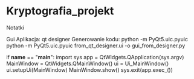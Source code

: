# Kryptografia_projekt




Notatki

Gui
Aplikacja: qt designer
Generowanie kodu:
python -m PyQt5.uic.pyuic
python -m PyQt5.uic.pyuic from_qt_designer.ui -o gui_from_designer.py



if __name__ == "__main__":
    import sys
    app = QtWidgets.QApplication(sys.argv)
    MainWindow = QtWidgets.QMainWindow()
    ui = Ui_MainWindow()
    ui.setupUi(MainWindow)
    MainWindow.show()
    sys.exit(app.exec_())

